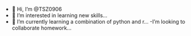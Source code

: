 - 👋 Hi, I’m @TSZ0906
- 👀 I’m interested in learning new skills...
- 🌱 I’m currently learning a combination of python and r...
-I’m looking to collaborate homework...


<!---
TSZ0906/TSZ0906 is a ✨ special ✨ repository because its `README.md` (this file) appears on your GitHub profile.
You can click the Preview link to take a look at your changes.
--->
